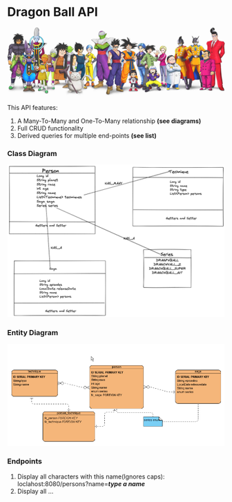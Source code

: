 # Dragon Ball API
[//]: # (<img src="images/dragonBallLogo.png">)
<img src="images/dragonBallSuperCast.jpeg">

This API features:
1. A Many-To-Many and One-To-Many relationship **(see diagrams)**
2. Full CRUD functionality
3. Derived queries for multiple end-points **(see list)**

### Class Diagram
<img src="images/classDiagramV2.png">

### Entity Diagram
<img src="images/entityDiagramV2.png">

### Endpoints
1. Display all characters with this name(Ignores caps): <br>
loclahost:8080/persons?name=***type a name***
2. Display all ...